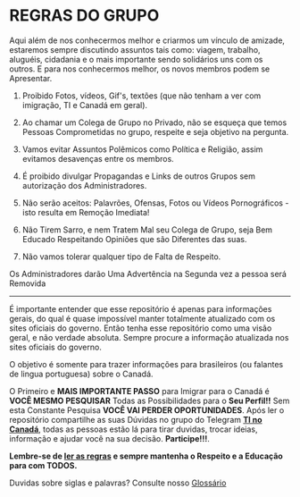 # REGRAS DO GRUPO

Aqui além de nos conhecermos melhor e criarmos um vínculo de amizade, estaremos sempre discutindo assuntos tais como: viagem, trabalho, aluguéis, cidadania e o mais importante sendo solidários uns com os outros.
E para nos conhecermos melhor, os novos membros podem se Apresentar.

1.  Proibido Fotos, vídeos, Gif's, textões (que não tenham a ver com imigração, TI e Canadá em geral).

2.  Ao chamar um Colega de Grupo no Privado, não se esqueça que temos Pessoas Comprometidas no grupo, respeite e seja objetivo na pergunta.

3.  Vamos evitar Assuntos Polêmicos como Política e Religião, assim evitamos desavenças entre os membros.

4.  É proibido divulgar Propagandas e Links de outros Grupos sem autorização dos Administradores.

5.  Não serão aceitos: Palavrões, Ofensas, Fotos ou Vídeos Pornográficos - isto resulta em Remoção Imediata!

6.  Não Tirem Sarro, e nem Tratem Mal seu Colega de Grupo, seja Bem Educado Respeitando Opiniões que são Diferentes das suas.

7.  Não vamos tolerar qualquer tipo de Falta de Respeito.

Os Administradores darão Uma Advertência na Segunda vez a pessoa será Removida

---

É importante entender que esse repositório é apenas para informações gerais, do qual é quase impossível manter totalmente atualizado com os sites oficiais do governo. Então tenha esse repositório como uma visão geral, e não verdade absoluta. Sempre procure a informação atualizada nos sites oficiais do governo.

O objetivo é somente para trazer informações para brasileiros (ou falantes de lingua portuguesa) sobre o Canadá.

O Primeiro e **MAIS IMPORTANTE PASSO** para Imigrar para o Canadá é **VOCÊ MESMO PESQUISAR** Todas as Possibilidades para o **Seu Perfil!!**
Sem esta Constante Pesquisa **VOCÊ VAI PERDER OPORTUNIDADES**.
Após ler o repositório compartilhe as suas Dúvidas no grupo do Telegram **[TI no Canadá](https://t.me/ti_no_canada)**, todas as pessoas estão lá para tirar duvidas, trocar ideias, informação e ajudar você na sua decisão. **Participe!!!**.

**Lembre-se de [ler as regras](https://github.com/ti-no-canada/imigracao-para-o-canada/blob/master/regras-do-grupo.md) e sempre mantenha o Respeito e a Educação para com TODOS.**

Duvidas sobre siglas e palavras? Consulte nosso [Glossário](https://github.com/ti-no-canada/imigracao-para-o-canada/blob/master/glossario.md)
